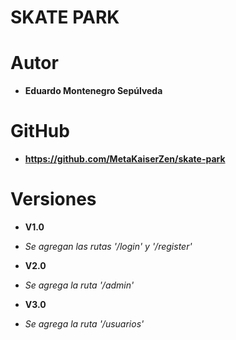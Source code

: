 # SKATE PARK

# Autor

* **Eduardo Montenegro Sepúlveda**

# GitHub

* **https://github.com/MetaKaiserZen/skate-park**

# Versiones

* **V1.0**

* *Se agregan las rutas '/login' y '/register'*

* **V2.0**

* *Se agrega la ruta '/admin'*

* **V3.0**

* *Se agrega la ruta '/usuarios'*
